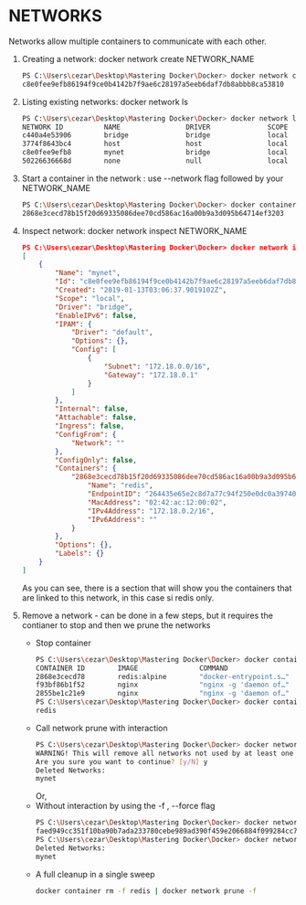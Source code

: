 # NETWORKS

Networks allow multiple containers to communicate with each other.

1. Creating a network: docker network create NETWORK_NAME
    ```bash
    PS C:\Users\cezar\Desktop\Mastering Docker\Docker> docker network create mynet
    c8e0fee9efb86194f9ce0b4142b7f9ae6c28197a5eeb6daf7db8abbb8ca53810
    ```
2. Listing existing networks: docker network ls
    ```bash
    PS C:\Users\cezar\Desktop\Mastering Docker\Docker> docker network ls
    NETWORK ID          NAME                DRIVER              SCOPE
    c440a4e53906        bridge              bridge              local
    3774f8643bc4        host                host                local
    c8e0fee9efb8        mynet               bridge              local
    50226636668d        none                null                local
    ```

3. Start a container in the network : use --network flag followed by your NETWORK_NAME
    ```bash
    PS C:\Users\cezar\Desktop\Mastering Docker\Docker> docker container run -d --name redis --network mynet redis:alpine
    2868e3cecd78b15f20d69335086dee70cd586ac16a00b9a3d095b64714ef3203
    ```

4. Inspect network: docker network inspect NETWORK_NAME
    ```json
    PS C:\Users\cezar\Desktop\Mastering Docker\Docker> docker network inspect mynet
    [
        {
            "Name": "mynet",
            "Id": "c8e0fee9efb86194f9ce0b4142b7f9ae6c28197a5eeb6daf7db8abbb8ca53810",
            "Created": "2019-01-13T03:06:37.9019102Z",
            "Scope": "local",
            "Driver": "bridge",
            "EnableIPv6": false,
            "IPAM": {
                "Driver": "default",
                "Options": {},
                "Config": [
                    {
                        "Subnet": "172.18.0.0/16",
                        "Gateway": "172.18.0.1"
                    }
                ]
            },
            "Internal": false,
            "Attachable": false,
            "Ingress": false,
            "ConfigFrom": {
                "Network": ""
            },
            "ConfigOnly": false,
            "Containers": {
                "2868e3cecd78b15f20d69335086dee70cd586ac16a00b9a3d095b64714ef3203": {
                    "Name": "redis",
                    "EndpointID": "264435e65e2c8d7a77c94f250e0dc0a39740a6cd79ae65043c1ec8165acb0f1f",
                    "MacAddress": "02:42:ac:12:00:02",
                    "IPv4Address": "172.18.0.2/16",
                    "IPv6Address": ""
                }
            },
            "Options": {},
            "Labels": {}
        }
    ]
    ```

    As you can see, there is a section that will show you the containers that are linked to this network, in this case si redis only.

5. Remove a network - can be done in a few steps, but it requires the contianer to stop and then we prune the networks
    * Stop container
         ```bash
        PS C:\Users\cezar\Desktop\Mastering Docker\Docker> docker container ls
        CONTAINER ID        IMAGE               COMMAND                  CREATED             STATUS                PORTS                  NAMES
        2868e3cecd78        redis:alpine        "docker-entrypoint.s…"   23 minutes ago      Up 23 minutes         6379/tcp               redis
        f93bf86b1f52        nginx               "nginx -g 'daemon of…"   5 hours ago         Up 5 hours            0.0.0.0:8090->80/tcp   nginx-test-1
        2855be1c21e9        nginx               "nginx -g 'daemon of…"   6 hours ago         Up 6 hours (Paused)   0.0.0.0:8080->80/tcp   nginx-test
        PS C:\Users\cezar\Desktop\Mastering Docker\Docker> docker container stop redis
        redis
        ```
    * Call network prune with interaction
        ```bash
        PS C:\Users\cezar\Desktop\Mastering Docker\Docker> docker network prune
        WARNING! This will remove all networks not used by at least one container.
        Are you sure you want to continue? [y/N] y
        Deleted Networks:
        mynet
        ```
        Or,
    * Without interaction by using the -f , --force flag
        ```bash
        PS C:\Users\cezar\Desktop\Mastering Docker\Docker> docker network create  mynet
        faed949cc351f10ba90b7ada233780cebe989ad390f459e2066884f099284cc7
        PS C:\Users\cezar\Desktop\Mastering Docker\Docker> docker network prune -f
        Deleted Networks:
        mynet
        ```
    * A full cleanup in a single sweep
        ```bash
        docker container rm -f redis | docker network prune -f
        ```
